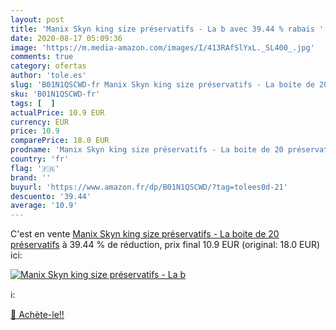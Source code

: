 ```yaml
---
layout: post
title: 'Manix Skyn king size préservatifs - La b avec 39.44 % rabais '
date: 2020-08-17 05:09:36
image: 'https://m.media-amazon.com/images/I/413RAfSlYxL._SL400_.jpg'
comments: true
category: ofertas
author: 'tole.es'
slug: 'B01N1QSCWD-fr Manix Skyn king size préservatifs - La boite de 20...'
sku: 'B01N1QSCWD-fr'
tags: [  ]
actualPrice: 10.9 EUR
currency: EUR
price: 10.9
comparePrice: 18.0 EUR
prodname: 'Manix Skyn king size préservatifs - La boite de 20 préservatifs'
country: 'fr'
flag: '🇫🇷'
brand: ''
buyurl: 'https://www.amazon.fr/dp/B01N1QSCWD/?tag=tolees0d-21'
descuento: '39.44'
average: '10.9'
---
```


C'est en vente [Manix Skyn king size préservatifs - La boite de 20 préservatifs](https://www.amazon.fr/dp/B01N1QSCWD/?tag=tolees0d-21)  à  39.44 % de réduction, prix final  10.9 EUR (original: 18.0 EUR) ici:

[![Manix Skyn king size préservatifs - La b](https://m.media-amazon.com/images/I/413RAfSlYxL._SL400_.jpg)](https://www.amazon.fr/dp/B01N1QSCWD/?tag=tolees0d-21)

ℹ️:


[🛒 Achète-le!!](https://www.amazon.fr/dp/B01N1QSCWD/?tag=tolees0d-21)
